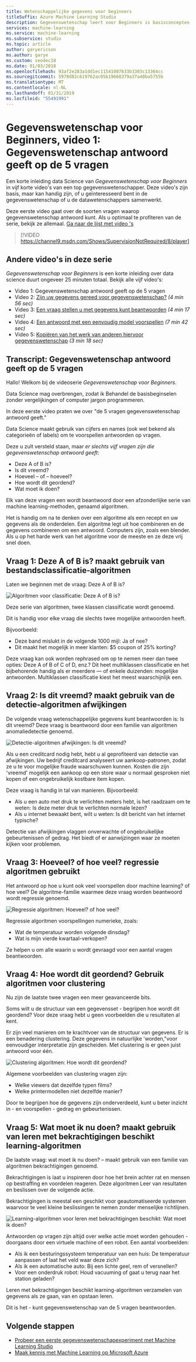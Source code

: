 ```yaml
---
title: Wetenschappelijke gegevens voor beginners
titleSuffix: Azure Machine Learning Studio
description: Gegevenswetenschap leert voor Beginners is basisconcepten in 5 korte video's, beginnend met de 5 vragen Gegevenswetenschap antwoord geeft. Vanuit Azure Machine Learning.
services: machine-learning
ms.service: machine-learning
ms.subservice: studio
ms.topic: article
author: garyericson
ms.author: garye
ms.custom: seodec18
ms.date: 01/03/2018
ms.openlocfilehash: 93af2e283a1dd1ec11541087b33b3303c13364cc
ms.sourcegitcommit: 5978d82c619762ac05b19668379a37a40ba5755b
ms.translationtype: MT
ms.contentlocale: nl-NL
ms.lasthandoff: 01/31/2019
ms.locfileid: "55491991"
---
```

# <a name="data-science-for-beginners-video-1-the-5-questions-data-science-answers"></a>Gegevenswetenschap voor Beginners, video 1: Gegevenswetenschap antwoord geeft op de 5 vragen
Een korte inleiding data Science van *Gegevenswetenschap voor Beginners* in vijf korte video's van een top gegevenswetenschapper. Deze video's zijn basis, maar kan handig zijn, of u geïnteresseerd bent in de gegevenswetenschap of u de datawetenschappers samenwerkt.

Deze eerste video gaat over de soorten vragen waarop gegevenswetenschap antwoord kunt. Als u optimaal te profiteren van de serie, bekijk ze allemaal. [Ga naar de lijst met video 's](#other-videos-in-this-series)
<br>

> [!VIDEO https://channel9.msdn.com/Shows/SupervisionNotRequired/8/player]
>
>

## <a name="other-videos-in-this-series"></a>Andere video's in deze serie
*Gegevenswetenschap voor Beginners* is een korte inleiding over data science duurt ongeveer 25 minuten totaal. Bekijk alle vijf video's:

* Video 1: Gegevenswetenschap antwoord geeft op de 5 vragen
* Video 2: [Zijn uw gegevens gereed voor gegevenswetenschap?](data-science-for-beginners-is-your-data-ready-for-data-science.md) *(4 min 56 sec)*
* Video 3: [Een vraag stellen u met gegevens kunt beantwoorden](data-science-for-beginners-ask-a-question-you-can-answer-with-data.md) *(4 min 17 sec)*
* Video 4: [Een antwoord met een eenvoudig model voorspellen](data-science-for-beginners-predict-an-answer-with-a-simple-model.md) *(7 min 42 sec)*
* Video 5: [Kopiëren van het werk van anderen hiervoor gegevenswetenschap](data-science-for-beginners-copy-other-peoples-work-to-do-data-science.md) *(3 min 18 sec)*

## <a name="transcript-the-5-questions-data-science-answers"></a>Transcript: Gegevenswetenschap antwoord geeft op de 5 vragen
Hallo! Welkom bij de videoserie *Gegevenswetenschap voor Beginners*.

Data Science mag overbrengen, zodat ik Behandel de basisbeginselen zonder vergelijkingen of computer jargon programmeren.

In deze eerste video praten we over "de 5 vragen gegevenswetenschap antwoord geeft."

Data Science maakt gebruik van cijfers en names (ook wel bekend als categorieën of labels) om te voorspellen antwoorden op vragen.

Deze u zult versteld staan, maar *er slechts vijf vragen zijn die gegevenswetenschap antwoord geeft*:

* Deze A of B is?
* Is dit vreemd?
* Hoeveel – of – hoeveel?
* Hoe wordt dit geordend?
* Wat moet ik doen?

Elk van deze vragen een wordt beantwoord door een afzonderlijke serie van machine learning-methoden, genaamd algoritmen.

Het is handig om na te denken over een algoritme als een recept en uw gegevens als de onderdelen. Een algoritme legt uit hoe combineren en de gegevens combineren om een antwoord. Computers zijn, zoals een blender. Als u op het harde werk van het algoritme voor de meeste en ze deze vrij snel doen.

## <a name="question-1-is-this-a-or-b-uses-classification-algorithms"></a>Vraag 1: Deze A of B is? maakt gebruik van bestandsclassificatie-algoritmen
Laten we beginnen met de vraag: Deze A of B is?

![Algoritmen voor classificatie: Deze A of B is?](./media/data-science-for-beginners-the-5-questions-data-science-answers/classification-algorithms.png)

Deze serie van algoritmen, twee klassen classificatie wordt genoemd.

Dit is handig voor elke vraag die slechts twee mogelijke antwoorden heeft.

Bijvoorbeeld:

* Deze band mislukt in de volgende 1000 mijl: Ja of nee?
* Dit maakt het mogelijk in meer klanten: $5 coupon of 25% korting?

Deze vraag kan ook worden rephrased om op te nemen meer dan twee opties: Deze A of B of C of D, enz.?  Dit heet multiklassen classificatie en het bijbehorende handig als er meerdere — of enkele duizenden: mogelijke antwoorden. Multiklassen classificatie kiest het meest waarschijnlijk een.

## <a name="question-2-is-this-weird-uses-anomaly-detection-algorithms"></a>Vraag 2: Is dit vreemd? maakt gebruik van de detectie-algoritmen afwijkingen
De volgende vraag wetenschappelijke gegevens kunt beantwoorden is: Is dit vreemd? Deze vraag is beantwoord door een familie van algoritmen anomaliedetectie genoemd.

![Detectie-algoritmen afwijkingen: Is dit vreemd?](./media/data-science-for-beginners-the-5-questions-data-science-answers/anomaly-detection-algorithms.png)

Als u een creditcard nodig hebt, hebt u al geprofiteerd van detectie van afwijkingen. Uw bedrijf creditcard analyseert uw aankoop-patronen, zodat ze u te voor mogelijke fraude waarschuwen kunnen. Kosten die zijn 'vreemd' mogelijk een aankoop op een store waar u normaal gesproken niet kopen of een ongebruikelijk kostbare item kopen.

Deze vraag is handig in tal van manieren. Bijvoorbeeld:

* Als u een auto met druk te verlichten meters hebt, is het raadzaam om te weten: Is deze meter druk te verlichten normale lezen?
* Als u internet bewaakt bent, wilt u weten: Is dit bericht van het internet typische?

Detectie van afwijkingen vlaggen onverwachte of ongebruikelijke gebeurtenissen of gedrag. Het biedt of er aanwijzingen waar ze moeten kijken voor problemen.

## <a name="question-3-how-much-or-how-many-uses-regression-algorithms"></a>Vraag 3: Hoeveel? of hoe veel? regressie algoritmen gebruikt
Het antwoord op hoe u kunt ook veel voorspellen door machine learning? of hoe veel? De algoritme-familie waarmee deze vraag worden beantwoord wordt regressie genoemd.

![Regressie algoritmen: Hoeveel? of hoe veel?](./media/data-science-for-beginners-the-5-questions-data-science-answers/regression-algorithms.png)

Regressie algoritmen voorspellingen numerieke, zoals:

* Wat de temperatuur worden volgende dinsdag?  
* Wat is mijn vierde kwartaal-verkopen?

Ze helpen u om alle waarin u wordt gevraagd voor een aantal vragen beantwoorden.

## <a name="question-4-how-is-this-organized-uses-clustering-algorithms"></a>Vraag 4: Hoe wordt dit geordend? Gebruik algoritmen voor clustering
Nu zijn de laatste twee vragen een meer geavanceerde bits.

Soms wilt u de structuur van een gegevensset - begrijpen hoe wordt dit geordend? Voor deze vraag hebt u geen voorbeelden die u resultaten al kent.

Er zijn veel manieren om te krachtvoer van de structuur van gegevens. Er is een benadering clustering. Deze gegevens in natuurlijke 'worden,"voor eenvoudiger interpretatie zijn gescheiden. Met clustering is er geen juist antwoord voor één.

![Clustering algoritmen: Hoe wordt dit geordend?](./media/data-science-for-beginners-the-5-questions-data-science-answers/clustering-algorithms.png)

Algemene voorbeelden van clustering vragen zijn:

* Welke viewers dat dezelfde typen films?
* Welke printermodellen niet dezelfde manier?

Door te begrijpen hoe de gegevens zijn onderverdeeld, kunt u beter inzicht in - en voorspellen - gedrag en gebeurtenissen.  

## <a name="question-5-what-should-i-do-now-uses-reinforcement-learning-algorithms"></a>Vraag 5: Wat moet ik nu doen? maakt gebruik van leren met bekrachtigingen beschikt learning-algoritmen
De laatste vraag: wat moet ik nu doen? – maakt gebruik van een familie van algoritmen bekrachtigingen genoemd.

Bekrachtigingen is laat u inspireren door hoe het brein achter rat en mensen op bestraffing en voordelen reageren. Deze algoritmen Leer van resultaten en beslissen over de volgende actie.

Bekrachtigingen is meestal een geschikt voor geautomatiseerde systemen waarvoor te veel kleine beslissingen te nemen zonder menselijke richtlijnen.

![Learning-algoritmen voor leren met bekrachtigingen beschikt: Wat moet ik doen?](./media/data-science-for-beginners-the-5-questions-data-science-answers/reinforcement-learning-algorithms.png)

Antwoorden op vragen zijn altijd over welke actie moet worden gehouden - doorgaans door een virtuele machine of een robot. Een aantal voorbeelden:

* Als ik een besturingssysteem temperatuur van een huis: De temperatuur aanpassen of laat het veld waar deze zich?  
* Als ik een automatische auto: Bij een lichte geel, rem of versnellen?  
* Voor een onderdruk robot: Houd vacuuming of gaat u terug naar het station geladen?

Leren met bekrachtigingen beschikt learning-algoritmen verzamelen van gegevens als ze gaan, van en opstaan leren.

Dit is het - kunt gegevenswetenschap van de 5 vragen beantwoorden.

## <a name="next-steps"></a>Volgende stappen
* [Probeer een eerste gegevenswetenschapexperiment met Machine Learning Studio](create-experiment.md)
* [Maak kennis met Machine Learning op Microsoft Azure](what-is-machine-learning.md)

